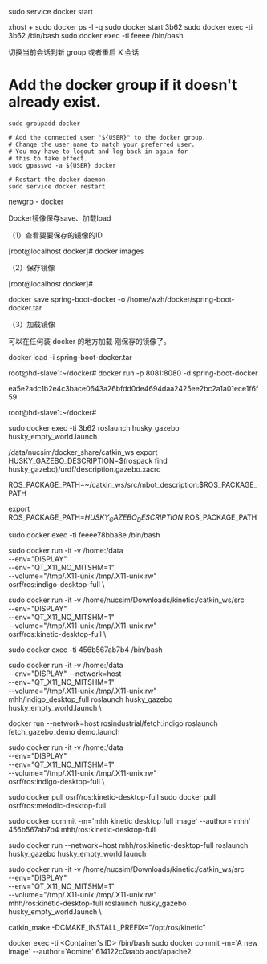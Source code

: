 sudo service docker start 

xhost +
sudo docker ps -l -q
sudo docker start 3b62
sudo docker exec -ti 3b62 /bin/bash
sudo docker exec -ti feeee /bin/bash


切换当前会话到新 group 或者重启 X 会话
# Add the docker group if it doesn't already exist.
	sudo groupadd docker

	# Add the connected user "${USER}" to the docker group.
	# Change the user name to match your preferred user.
	# You may have to logout and log back in again for
	# this to take effect.
	sudo gpasswd -a ${USER} docker

	# Restart the docker daemon.
	sudo service docker restart
    
newgrp - docker



Docker镜像保存save、加载load

（1）查看要要保存的镜像的ID

[root@localhost docker]# docker images

（2）保存镜像

[root@localhost docker]#

docker save spring-boot-docker  -o  /home/wzh/docker/spring-boot-docker.tar

（3）加载镜像

可以在任何装 docker 的地方加载 刚保存的镜像了。

docker load -i spring-boot-docker.tar  

root@hd-slave1:~/docker# docker run -p 8081:8080  -d spring-boot-docker

ea5e2adc1b2e4c3bace0643a26bfdd0de4694daa2425ee2bc2a1a01ece1f6f59

root@hd-slave1:~/docker#



sudo docker exec -ti 3b62 roslaunch husky_gazebo husky_empty_world.launch

/data/nucsim/docker_share/catkin_ws
export HUSKY_GAZEBO_DESCRIPTION=$(rospack find husky_gazebo)/urdf/description.gazebo.xacro

ROS_PACKAGE_PATH=~/catkin_ws/src/mbot_description:$ROS_PACKAGE_PATH

export ROS_PACKAGE_PATH=$HUSKY_GAZEBO_DESCRIPTION:$ROS_PACKAGE_PATH

sudo docker exec -ti feeee78bba8e /bin/bash

sudo docker run -it -v /home:/data \
    --env="DISPLAY" \
    --env="QT_X11_NO_MITSHM=1" \
    --volume="/tmp/.X11-unix:/tmp/.X11-unix:rw" \
    osrf/ros:indigo-desktop-full  \

sudo docker run -it -v /home/nucsim/Downloads/kinetic:/catkin_ws/src \
    --env="DISPLAY" \
    --env="QT_X11_NO_MITSHM=1" \
    --volume="/tmp/.X11-unix:/tmp/.X11-unix:rw" \
    osrf/ros:kinetic-desktop-full  \

sudo docker exec -ti 456b567ab7b4 /bin/bash


sudo docker run -it -v /home:/data \
    --env="DISPLAY" --network=host \
    --env="QT_X11_NO_MITSHM=1" \
    --volume="/tmp/.X11-unix:/tmp/.X11-unix:rw" \
    mhh/indigo_desktop_full roslaunch husky_gazebo husky_empty_world.launch  \

docker run --network=host rosindustrial/fetch:indigo roslaunch fetch_gazebo_demo demo.launch

sudo docker run -it -v /home:/data \
    --env="DISPLAY" \
    --env="QT_X11_NO_MITSHM=1" \
    --volume="/tmp/.X11-unix:/tmp/.X11-unix:rw" \
    osrf/ros:indigo-desktop-full  \


sudo docker pull osrf/ros:kinetic-desktop-full
sudo docker pull osrf/ros:melodic-desktop-full

sudo docker commit -m='mhh kinetic desktop full image' --author='mhh' 456b567ab7b4 mhh/ros:kinetic-desktop-full

sudo docker run --network=host mhh/ros:kinetic-desktop-full roslaunch husky_gazebo husky_empty_world.launch

sudo docker run -it -v /home/nucsim/Downloads/kinetic:/catkin_ws/src \
    --env="DISPLAY" \
    --env="QT_X11_NO_MITSHM=1" \
    --volume="/tmp/.X11-unix:/tmp/.X11-unix:rw" \
    mhh/ros:kinetic-desktop-full roslaunch husky_gazebo husky_empty_world.launch  \

catkin_make -DCMAKE_INSTALL_PREFIX="/opt/ros/kinetic"

docker exec -ti <Container's ID> /bin/bash
sudo docker commit -m='A new image' --author='Aomine' 614122c0aabb aoct/apache2
